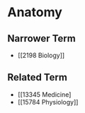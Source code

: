# Anatomy  

## Narrower Term

- [[2198 Biology]]  

## Related Term

- [[13345 Medicine]
- [[15784 Physiology]]  

